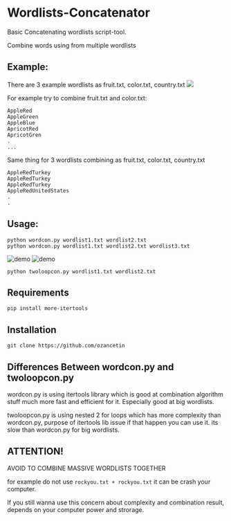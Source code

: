 # Wordlists-Concatenator

Basic Concatenating wordlists script-tool.

Combine words using from multiple wordlists

## Example:
There are 3 example wordlists as fruit.txt, color.txt, country.txt
![](https://raw.githubusercontent.com/ozancetin/Wordlists-Concatenator/master/screenshots/wordlists.png)


For example try to combine fruit.txt and color.txt:
```
AppleRed
AppleGreen
AppleBlue
ApricotRed
ApricotGren
.
... 
```
Same thing for 3 wordlists combining as fruit.txt, color.txt, country.txt
```
AppleRedTurkey
AppleRedTurkey
AppleRedTurkey
AppleRedUnitedStates
.
.
```
## Usage: 

```
python wordcon.py wordlist1.txt wordlist2.txt
python wordcon.py wordlist1.txt wordlist2.txt wordlist3.txt
```
![demo](https://github.com/ozancetin/)
![demo](https://github.com/ozancetin/)


```
python twoloopcon.py wordlist1.txt wordlist2.txt
```
## Requirements

```
pip install more-itertools 
```
## Installation

``` 
git clone https://github.com/ozancetin
```
## Differences Between wordcon.py and twoloopcon.py

wordcon.py is using itertools library which is good at combination algorithm stuff much more fast and efficient for it. Especially good at big wordlists.

twoloopcon.py is using nested 2 for loops which has more complexity than wordcon.py, purpose of itertools lib issue if that happen you can use it. its slow than wordcon.py for big wordlists.

## ATTENTION!

AVOID TO COMBINE MASSIVE WORDLISTS TOGETHER

for example do not use ``rockyou.txt + rockyou.txt`` it can be crash your computer.

If you still wanna use this concern about complexity and combination result, depends on your computer power and strorage.
